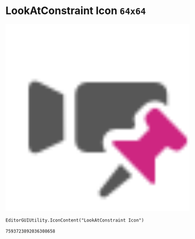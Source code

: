 # LookAtConstraint Icon `64x64`
<img src="/img/LookAtConstraint%20Icon.png" width=512 height=512>

``` CSharp
EditorGUIUtility.IconContent("LookAtConstraint Icon")
```
```
7593723892036308658
```
